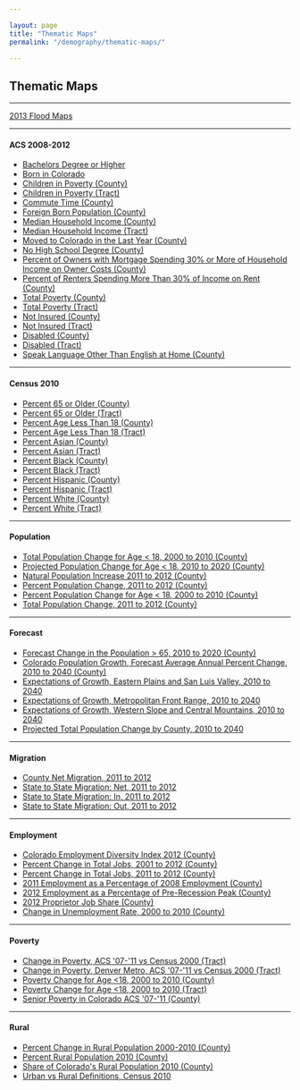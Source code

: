 ```yaml
---

layout: page
title: "Thematic Maps"
permalink: "/demography/thematic-maps/"

---
```


## Thematic Maps

- - -

[2013 Flood Maps]()

- - -

#### ACS 2008-2012

- [Bachelors Degree or Higher](http://dola.colorado.gov/cms-base/sites/dola.colorado.gov.gis-cms/files/projects/thematic/ACS08_12/BachelorsDegreeOrHigher_County.png)
- [Born in Colorado](http://dola.colorado.gov/cms-base/sites/dola.colorado.gov.gis-cms/files/projects/thematic/ACS08_12/BornInColorado_County.png)
- [Children in Poverty (County)](http://dola.colorado.gov/cms-base/sites/dola.colorado.gov.gis-cms/files/projects/thematic/ACS08_12/ChildrenInPoverty_County.png)
- [Children in Poverty (Tract)](http://dola.colorado.gov/cms-base/sites/dola.colorado.gov.gis-cms/files/projects/thematic/ACS08_12/ChildrenInPoverty_Tract.png)
- [Commute Time (County)](http://dola.colorado.gov/cms-base/sites/dola.colorado.gov.gis-cms/files/projects/thematic/ACS08_12/TravelTime_County.png)
- [Foreign Born Population (County)](http://dola.colorado.gov/cms-base/sites/dola.colorado.gov.gis-cms/files/projects/thematic/ACS08_12/ForeignBornPopulation_County.png)
- [Median Household Income (County)](http://dola.colorado.gov/cms-base/sites/dola.colorado.gov.gis-cms/files/projects/thematic/ACS08_12/MedianHouseholdIncome_County.png)
- [Median Household Income (Tract)](http://dola.colorado.gov/cms-base/sites/dola.colorado.gov.gis-cms/files/projects/thematic/ACS08_12/MedianHouseholdIncome_Tract.png)
- [Moved to Colorado in the Last Year (County)](http://dola.colorado.gov/cms-base/sites/dola.colorado.gov.gis-cms/files/projects/thematic/ACS08_12/MovedToColoradoInLastYear_County.png)
- [No High School Degree (County)](http://dola.colorado.gov/cms-base/sites/dola.colorado.gov.gis-cms/files/projects/thematic/ACS08_12/NoHighSchoolDegree_County.png)
- [Percent of Owners with Mortgage Spending 30% or More of Household Income on Owner Costs (County)](http://dola.colorado.gov/cms-base/sites/dola.colorado.gov.gis-cms/files/projects/thematic/ACS08_12/OwnerCosts_County.png)
- [Percent of Renters Spending More Than 30% of Income on Rent (County)](http://dola.colorado.gov/cms-base/sites/dola.colorado.gov.gis-cms/files/projects/thematic/ACS08_12/RenterCosts_County.png)
- [Total Poverty (County)](http://dola.colorado.gov/cms-base/sites/dola.colorado.gov.gis-cms/files/projects/thematic/ACS08_12/TotalPopulationinPoverty_County.png)
- [Total Poverty (Tract)](http://dola.colorado.gov/cms-base/sites/dola.colorado.gov.gis-cms/files/projects/thematic/ACS08_12/TotalPopulationinPoverty_Tract.png)
- [Not Insured (County)](http://dola.colorado.gov/cms-base/sites/dola.colorado.gov.gis-cms/files/projects/thematic/ACS08_12/Insurance_County.png)
- [Not Insured (Tract)](http://dola.colorado.gov/cms-base/sites/dola.colorado.gov.gis-cms/files/projects/thematic/ACS08_12/Insurance_Tract.png)
- [Disabled (County)](http://dola.colorado.gov/cms-base/sites/dola.colorado.gov.gis-cms/files/projects/thematic/ACS08_12/Disabled_County.png)
- [Disabled (Tract)](http://dola.colorado.gov/cms-base/sites/dola.colorado.gov.gis-cms/files/projects/thematic/ACS08_12/Disabled_Tract.png)
- [Speak Language Other Than English at Home (County)](http://dola.colorado.gov/cms-base/sites/dola.colorado.gov.gis-cms/files/projects/thematic/ACS08_12/LanguageHome_County.png)

- - -

#### Census 2010

- [Percent 65 or Older (County)](http://dola.colorado.gov/cms-base/sites/dola.colorado.gov.gis-cms/files/projects/thematic/Census%202010/Percent%2065%20or%20Older%20(County).pdf)
- [Percent 65 or Older (Tract)](http://dola.colorado.gov/cms-base/sites/dola.colorado.gov.gis-cms/files/projects/thematic/Census%202010/Percent%2065%20or%20Older%20(Tract).pdf)
- [Percent Age Less Than 18 (County)](http://dola.colorado.gov/cms-base/sites/dola.colorado.gov.gis-cms/files/projects/thematic/Census%202010/Percent%20Age%20Less%20Than%2018%20(County).pdf)
- [Percent Age Less Than 18 (Tract)](http://dola.colorado.gov/cms-base/sites/dola.colorado.gov.gis-cms/files/projects/thematic/Census%202010/Percent%20Age%20Less%20Than%2018%20(Tract).pdf)
- [Percent Asian (County)](http://dola.colorado.gov/cms-base/sites/dola.colorado.gov.gis-cms/files/projects/thematic/Census%202010/Percent%20Asian%20(County).pdf)
- [Percent Asian (Tract)](http://dola.colorado.gov/cms-base/sites/dola.colorado.gov.gis-cms/files/projects/thematic/Census%202010/Percent%20Asian%20(Tract).pdf)
- [Percent Black (County)](http://dola.colorado.gov/cms-base/sites/dola.colorado.gov.gis-cms/files/projects/thematic/Census%202010/Percent%20Black%20(County).pdf)
- [Percent Black (Tract)](http://dola.colorado.gov/cms-base/sites/dola.colorado.gov.gis-cms/files/projects/thematic/Census%202010/Percent%20Black%20(Tract).pdf)
- [Percent Hispanic (County)](http://dola.colorado.gov/cms-base/sites/dola.colorado.gov.gis-cms/files/projects/thematic/Census%202010/Percent%20Hispanic%20(County).pdf)
- [Percent Hispanic (Tract)](http://dola.colorado.gov/cms-base/sites/dola.colorado.gov.gis-cms/files/projects/thematic/Census%202010/Percent%20Hispanic%20(Tract).pdf)
- [Percent White (County)](http://dola.colorado.gov/cms-base/sites/dola.colorado.gov.gis-cms/files/projects/thematic/Census%202010/Percent%20White%20(County).pdf)
- [Percent White (Tract)](http://dola.colorado.gov/cms-base/sites/dola.colorado.gov.gis-cms/files/projects/thematic/Census%202010/Percent%20White%20(Tract).pdf)

- - -

#### Population

- [Total Population Change for Age < 18, 2000 to 2010 (County)](http://dola.colorado.gov/cms-base/sites/dola.colorado.gov.gis-cms/files/projects/thematic/Population/Absolute2000to2010.png)
- [Projected Population Change for Age < 18, 2010 to 2020 (County)](http://dola.colorado.gov/cms-base/sites/dola.colorado.gov.gis-cms/files/projects/thematic/Population/Absolute2010to2020.png)
- [Natural Population Increase 2011 to 2012 (County)](http://dola.colorado.gov/cms-base/sites/dola.colorado.gov.gis-cms/files/projects/thematic/Population/NaturalIncrease2011_2012.png)
- [Percent Population Change, 2011 to 2012 (County)](http://dola.colorado.gov/cms-base/sites/dola.colorado.gov.gis-cms/files/projects/thematic/Population/PctChg11to12.png)
- [Percent Population Change for Age < 18, 2000 to 2010 (County)](http://dola.colorado.gov/cms-base/sites/dola.colorado.gov.gis-cms/files/projects/thematic/Population/Percent2000to2010.png)
- [Total Population Change, 2011 to 2012 (County)](http://dola.colorado.gov/cms-base/sites/dola.colorado.gov.gis-cms/files/projects/thematic/Population/TtlChg11to12.png)

- - -

#### Forecast

- [Forecast Change in the Population > 65, 2010 to 2020 (County)](http://dola.colorado.gov/cms-base/sites/dola.colorado.gov.gis-cms/files/projects/thematic/Forecast/Chg65Plus1020.png)
- [Colorado Population Growth, Forecast Average Annual Percent Change, 2010 to 2040 (County)](http://dola.colorado.gov/cms-base/sites/dola.colorado.gov.gis-cms/files/projects/thematic/Forecast/Forecast.png)
- [Expectations of Growth, Eastern Plains and San Luis Valley, 2010 to 2040](http://dola.colorado.gov/cms-base/sites/dola.colorado.gov.gis-cms/files/projects/thematic/Forecast/EastPlnsSanLuis.png)
- [Expectations of Growth, Metropolitan Front Range, 2010 to 2040](http://dola.colorado.gov/cms-base/sites/dola.colorado.gov.gis-cms/files/projects/thematic/Forecast/FrontRange.png)
- [Expectations of Growth, Western Slope and Central Mountains, 2010 to 2040](http://dola.colorado.gov/cms-base/sites/dola.colorado.gov.gis-cms/files/projects/thematic/Forecast/WestCentrMtn.png)
- [Projected Total Population Change by County, 2010 to 2040](http://dola.colorado.gov/cms-base/sites/dola.colorado.gov.gis-cms/files/projects/thematic/Forecast/TotalPopChange2010_2040.pdf)

- - -

#### Migration

- [County Net Migration, 2011 to 2012](http://dola.colorado.gov/cms-base/sites/dola.colorado.gov.gis-cms/files/projects/thematic/Migration/NetMigration2011_2012.png)
- [State to State Migration: Net, 2011 to 2012](http://dola.colorado.gov/cms-base/sites/dola.colorado.gov.gis-cms/files/projects/thematic/Migration/State2StateMigrationNet.png)
- [State to State Migration: In, 2011 to 2012](http://dola.colorado.gov/cms-base/sites/dola.colorado.gov.gis-cms/files/projects/thematic/Migration/State2StateMigrationIn.png)
- [State to State Migration: Out, 2011 to 2012](http://dola.colorado.gov/cms-base/sites/dola.colorado.gov.gis-cms/files/projects/thematic/Migration/State2StateMigrationOut.png)

- - -

#### Employment

- [Colorado Employment Diversity Index 2012 (County)](http://dola.colorado.gov/cms-base/sites/dola.colorado.gov.gis-cms/files/projects/thematic/Employment/CEDI_2012.png)
- [Percent Change in Total Jobs, 2001 to 2012 (County)](http://dola.colorado.gov/cms-base/sites/dola.colorado.gov.gis-cms/files/projects/thematic/Employment/JobGrowth2001_2012.png)
- [Percent Change in Total Jobs, 2011 to 2012 (County)](http://dola.colorado.gov/cms-base/sites/dola.colorado.gov.gis-cms/files/projects/thematic/Employment/JobGrowth2011_2012.png)
- [2011 Employment as a Percentage of 2008 Employment (County)](http://dola.colorado.gov/cms-base/sites/dola.colorado.gov.gis-cms/files/projects/thematic/Employment/JobLoss.png)
- [2012 Employment as a Percentage of Pre-Recession Peak (County)](http://dola.colorado.gov/cms-base/sites/dola.colorado.gov.gis-cms/files/projects/thematic/Employment/OffPeakEmployment.png)
- [2012 Proprietor Job Share (County)](http://dola.colorado.gov/cms-base/sites/dola.colorado.gov.gis-cms/files/projects/thematic/Employment/PJobShare2012.png)
- [Change in Unemployment Rate, 2000 to 2010 (County)](http://dola.colorado.gov/cms-base/sites/dola.colorado.gov.gis-cms/files/projects/thematic/Employment/UnemploymentChange.png)

- - -

#### Poverty

- [Change in Poverty, ACS '07-'11 vs Census 2000 (Tract)](http://dola.colorado.gov/cms-base/sites/dola.colorado.gov.gis-cms/files/projects/thematic/Poverty/ComparePoverty.png)
- [Change in Poverty, Denver Metro, ACS '07-'11 vs Census 2000 (Tract)](http://dola.colorado.gov/cms-base/sites/dola.colorado.gov.gis-cms/files/projects/thematic/Poverty/ComparePovertyMetro.png)
- [Poverty Change for Age &lt;18, 2000 to 2010 (County)](http://dola.colorado.gov/cms-base/sites/dola.colorado.gov.gis-cms/files/projects/thematic/Poverty/PovertyChgCounty2000to2010.png)
- [Poverty Change for Age &lt;18, 2000 to 2010 (Tract)](http://dola.colorado.gov/cms-base/sites/dola.colorado.gov.gis-cms/files/projects/thematic/Poverty/PovertyChgTract2000to2010.png)
- [Senior Poverty in Colorado ACS '07-'11 (County)](http://dola.colorado.gov/cms-base/sites/dola.colorado.gov.gis-cms/files/projects/thematic/Poverty/SeniorPoverty0711ACS.png)

- - -

#### Rural

- [Percent Change in Rural Population 2000-2010 (County)](http://dola.colorado.gov/cms-base/sites/dola.colorado.gov.gis-cms/files/projects/thematic/Rural/PctChgRuralMap.png)
- [Percent Rural Population 2010 (County)](http://dola.colorado.gov/cms-base/sites/dola.colorado.gov.gis-cms/files/projects/thematic/Rural/PctRuralPopMap.png)
- [Share of Colorado's Rural Population 2010 (County)](http://dola.colorado.gov/cms-base/sites/dola.colorado.gov.gis-cms/files/projects/thematic/Rural/RuralSharePopMap.png)
- [Urban vs Rural Definitions, Census 2010](http://dola.colorado.gov/cms-base/sites/dola.colorado.gov.gis-cms/files/projects/thematic/Rural/UrbanRural.pdf)